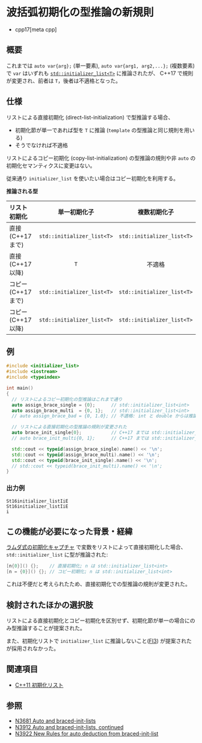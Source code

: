 # 波括弧初期化の型推論の新規則
* cpp17[meta cpp]

## 概要

これまでは `auto var{arg};` (単一要素), `auto var{arg1, arg2,...};` (複数要素) で `var` はいずれも
[`std::initializer_list<T>`](/reference/initializer_list.md) に推論されたが、
C++17 で規則が変更され、前者は `T`，後者は不適格となった。


## 仕様

リストによる直接初期化 (direct-list-initialization) で型推論する場合、

* 初期化節が単一であれば型を `T` に推論 (`template` の型推論と同じ規則を用いる)
* そうでなければ不適格

リストによるコピー初期化 (copy-list-initialization) の型推論の規則や非 `auto` の初期化セマンティクスに変更はない。

従来通り `initializer_list` を使いたい場合はコピー初期化を利用する。

**推論される型**

| リスト初期化 | 単一初期化子 | 複数初期化子 |
|:----|:----:|:----:|
| 直接 (C++17 まで)   | `std::initializer_list<T>` | `std::initializer_list<T>` |
| 直接 (C++17 以降)   | `T` | 不適格 |
| コピー (C++17 まで) | `std::initializer_list<T>` | `std::initializer_list<T>` |
| コピー (C++17 以降) | `std::initializer_list<T>` | `std::initializer_list<T>` |


## 例
```cpp
#include <initializer_list>
#include <iostream>
#include <typeindex>

int main()
{
  // リストによるコピー初期化の型推論はこれまで通り
  auto assign_brace_single = {0};      // std::initializer_list<int>
  auto assign_brace_multi  = {0, 1};   // std::initializer_list<int>
  // auto assign_brace_bad = {0, 1.0}; // 不適格: int と double からは推論できない

  // リストによる直接初期化の型推論の規則が変更された
  auto brace_init_single{0};           // C++17 までは std::initializer_list<int>, C++17 からは int
  // auto brace_init_multi{0, 1};      // C++17 までは std::initializer_list<int>, C++17 からは 不適格

  std::cout << typeid(assign_brace_single).name() << '\n';
  std::cout << typeid(assign_brace_multi).name() << '\n';
  std::cout << typeid(brace_init_single).name() << '\n';
  // std::cout << typeid(brace_init_multi).name() << '\n';
}
```

### 出力例
```
St16initializer_listIiE
St16initializer_listIiE
i
```


## この機能が必要になった背景・経緯

[ラムダ式の初期化キャプチャ](/lang/cpp14/initialize_capture.md) で変数をリストによって直接初期化した場合、
`std::initializer_list` に型が推論された:
```cpp
[n{0}]() {};    // 直接初期化; n は std::initializer_list<int>
[n = {0}]() {}; // コピー初期化; n は std::initializer_list<int>
```

これは不便だと考えられたため、直接初期化での型推論の規則が変更された。

## 検討されたほかの選択肢

リストによる直接初期化とコピー初期化を区別せず、初期化節が単一の場合にのみ型推論することが提案された。

また、初期化リストで `initializer_list` に推論しないこと([FI3](https://isocpp.org/files/papers/n3852.html#FI3))
が提案されたが採用されなかった。


## 関連項目

* [C++11 初期化リスト](/lang/cpp11/initializer_lists.md)


## 参照

* [N3681 Auto and braced-init-lists](http://open-std.org/JTC1/SC22/WG21/docs/papers/2013/n3681.html)
* [N3912 Auto and braced-init-lists, continued](http://www.open-std.org/jtc1/sc22/wg21/docs/papers/2014/n3912.html)
* [N3922 New Rules for auto deduction from braced-init-list](http://www.open-std.org/jtc1/sc22/wg21/docs/papers/2014/n3922.html)
